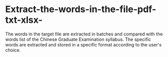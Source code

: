 # Extract-the-words-in-the-file-pdf-txt-xlsx-
The words in the target file are extracted in batches and compared with the words list of the Chinese Graduate Examination syllabus. The specific words are extracted and stored in a specific format according to the user's choice.
